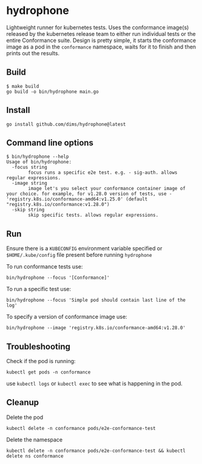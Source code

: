 # hydrophone

Lightweight runner for kubernetes tests. Uses the conformance image(s) released by
the kubernetes release team to either run individual tests or the entire Conformance suite.
Design is pretty simple, it starts the conformance image as a pod in the `conformance`
namespace, waits for it to finish and then prints out the results.

## Build

```
$ make build
go build -o bin/hydrophone main.go
```

## Install

```
go install github.com/dims/hydrophone@latest
```

## Command line options

```
$ bin/hydrophone --help
Usage of bin/hydrophone:
  -focus string
        focus runs a specific e2e test. e.g. - sig-auth. allows regular expressions.
  -image string
        image let's you select your conformance container image of your choice. for example, for v1.28.0 version of tests, use - 'registry.k8s.io/conformance-amd64:v1.25.0' (default "registry.k8s.io/conformance:v1.28.0")
  -skip string
        skip specific tests. allows regular expressions.
```

## Run

Ensure there is a `KUBECONFIG` environment variable specified or `$HOME/.kube/config` file present before running `hydrophone`

To run conformance tests use:
```
bin/hydrophone --focus '[Conformance]'
```

To run a specific test use:
```
bin/hydrophone --focus 'Simple pod should contain last line of the log'
```

To specify a version of conformance image use:
```
bin/hydrophone --image 'registry.k8s.io/conformance-amd64:v1.28.0'
```

## Troubleshooting

Check if the pod is running:
```
kubectl get pods -n conformance
```

use `kubectl logs` or `kubectl exec` to see what is happening in the pod.

## Cleanup

Delete the pod
```
kubectl delete -n conformance pods/e2e-conformance-test
```

Delete the namespace
```
kubectl delete -n conformance pods/e2e-conformance-test && kubectl delete ns conformance
```